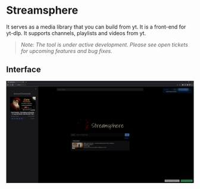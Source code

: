 # Streamsphere

It serves as a media library that you can build from yt. It is a front-end for yt-dlp. It supports channels, playlists and videos from yt.
> *Note: The tool is under active development. Please see open tickets for upcoming features and bug fixes.* 

## Interface

![alt text](./screenshots/downloading.png "Alakh Niranjan")

